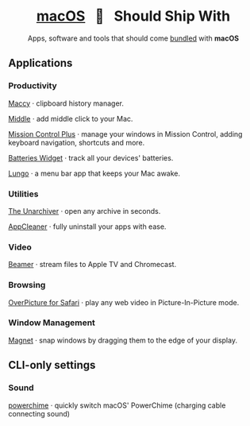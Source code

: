 <div align="center">

  # [macOS](//www.apple.com/macos) &nbsp;  &nbsp; Should Ship With

  Apps, software and tools that should come <ins>bundled</ins> with **macOS**

</div>

## Applications

### Productivity

  [Maccy](//maccy.app) · clipboard history manager.

  [Middle](//middleclick.app) · add middle click to your Mac.

  [Mission Control Plus](//www.fadel.io/missioncontrolplus) · manage your windows in Mission Control, adding keyboard navigation, shortcuts and more.

  [Batteries Widget](//www.fadel.io/batteries) · track all your devices' batteries.

  [Lungo](//sindresorhus.com/lungo) · a menu bar app that keeps your Mac awake.

### Utilities

  [The Unarchiver](//apps.apple.com/app/the-unarchiver/id425424353) · open any archive in seconds.

  [AppCleaner](//freemacsoft.net/appcleaner/) · fully uninstall your apps with ease.

### Video

  [Beamer](//beamer-app.com) · stream files to Apple TV and Chromecast.

### Browsing

  [OverPicture for Safari](//apps.apple.com/app/overpicture-for-safari/id1188020834) · play any web video in Picture-In-Picture mode.

### Window Management

  [Magnet](//apps.apple.com/app/magnet/id441258766) · snap windows by dragging them to the edge of your display.

## CLI-only settings

### Sound

  [powerchime](//github.com/artginzburg/powerchime) · quickly switch macOS' PowerChime (charging cable connecting sound)
